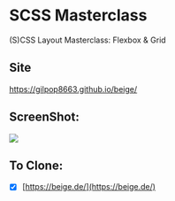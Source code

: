# SCSS Masterclass

(S)CSS Layout Masterclass: Flexbox & Grid

## Site

https://gilpop8663.github.io/beige/

## ScreenShot:

<img src="https://user-images.githubusercontent.com/80146176/140133578-1b108d0a-fed7-4ab4-b195-5c4cbd147790.png" width=auto>

## To Clone:

- [x] [https://beige.de/](https://beige.de/)
